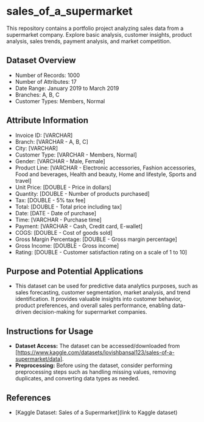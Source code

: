 # sales_of_a_supermarket
This repository contains a portfolio project analyzing sales data from a supermarket company. Explore basic analysis, customer insights, product analysis, sales trends, payment analysis, and market competition.

## Dataset Overview

- Number of Records: 1000
- Number of Attributes: 17
- Date Range: January 2019 to March 2019
- Branches: A, B, C
- Customer Types: Members, Normal

## Attribute Information

- Invoice ID: [VARCHAR]
- Branch: [VARCHAR - A, B, C]
- City: [VARCHAR]
- Customer Type: [VARCHAR - Members, Normal]
- Gender: [VARCHAR - Male, Female]
- Product Line: [VARCHAR - Electronic accessories, Fashion accessories, Food and beverages, Health and beauty, Home and lifestyle, Sports and travel]
- Unit Price: [DOUBLE - Price in dollars]
- Quantity: [DOUBLE - Number of products purchased]
- Tax: [DOUBLE - 5% tax fee]
- Total: [DOUBLE - Total price including tax]
- Date: [DATE - Date of purchase]
- Time: [VARCHAR - Purchase time]
- Payment: [VARCHAR - Cash, Credit card, E-wallet]
- COGS: [DOUBLE - Cost of goods sold]
- Gross Margin Percentage: [DOUBLE - Gross margin percentage]
- Gross Income: [DOUBLE - Gross income]
- Rating: [DOUBLE - Customer satisfaction rating on a scale of 1 to 10]
  

## Purpose and Potential Applications

- This dataset can be used for predictive data analytics purposes, such as sales forecasting, customer segmentation, market analysis, and trend identification.
  It provides valuable insights into customer behavior, product preferences, and overall sales performance, enabling data-driven decision-making for supermarket companies.
  
## Instructions for Usage

- **Dataset Access:** The dataset can be accessed/downloaded from [https://www.kaggle.com/datasets/lovishbansal123/sales-of-a-supermarket/data].
- **Preprocessing:** Before using the dataset, consider performing preprocessing steps such as handling missing values, removing duplicates, and converting data types as needed.

## References

- [Kaggle Dataset: Sales of a Supermarket](link to Kaggle dataset)

